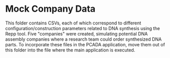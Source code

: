 # Mock Company Data

This folder contains CSVs, each of which correspond to different configuration/construction parameters related to
DNA synthesis using the Repp tool.  Five "companies" were created, simulating potential DNA assembly companies where
a research team could order synthesized DNA parts.  To incorporate these files in the PCADA application, move them
out of this folder into the file where the main application is executed.